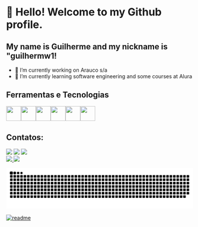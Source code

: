 # 👋 Hello! Welcome to my Github profile.
## My name is Guilherme and my nickname is "guilhermw1!
- 🔭 I’m currently working on Arauco s/a
- 🌱 I’m currently learning software engineering and some courses at Alura

## Ferramentas e Tecnologias

<img src="https://cdn.jsdelivr.net/gh/devicons/devicon@latest/icons/javascript/javascript-original.svg" width="40" height="40" /><img src="https://cdn.jsdelivr.net/gh/devicons/devicon@latest/icons/css3/css3-original-wordmark.svg" width="40" height="40"/><img src="https://cdn.jsdelivr.net/gh/devicons/devicon@latest/icons/python/python-original-wordmark.svg" width="40" height="40" /><img src="https://cdn.jsdelivr.net/gh/devicons/devicon@latest/icons/github/github-original-wordmark.svg" width="40" height="40"/><img src="https://cdn.jsdelivr.net/gh/devicons/devicon@latest/icons/git/git-original-wordmark.svg" width="40" height="40"/><img src="https://cdn.jsdelivr.net/gh/devicons/devicon@latest/icons/html5/html5-original.svg" width="40" height="40"/>


## Contatos:
</div>
<a href = "mailto:guisouzas306@gmail.com"><img loading="lazy" src="https://img.shields.io/badge/Gmail-D14836?style=for-the-badge&logo=gmail&logoColor=white" target="_blank"></a>
<a href="https://www.linkedin.com/in/guilherme-de-souza-de-mello-671574193/" target="_blank"><img loading="lazy" src="https://img.shields.io/badge/-LinkedIn-%230077B5?style=for-the-badge&logo=linkedin&logoColor=white" target="_blank"></a>  
<a href="https://www.instagram.com/guilhermw_/" target="_blank"><img loading="lazy" src="https://img.shields.io/badge/-Instagram-%23E4405F?style=for-the-badge&logo=instagram&logoColor=white" target="_blank"></a>
</div>

<div>
<a href="https://github.com/guilhermw1">
<img loading="lazy" height="180em" src="https://github-readme-stats.vercel.app/api/top-langs/?username=guilhermw1&layout=compact&langs_count=7&theme=dracula"/>
<img loading="lazy" height="180em" src="https://github-readme-stats.vercel.app/api?username=guilhermw1&show_icons=true&theme=dracula&include_all_commits=true&count_private=true"/>
</div>

![Snake animation](https://github.com/guilhermw1/guilhermw1/blob/output/github-contribution-grid-snake.svg)

[![readme](https://github-readme-stats.vercel.app/api/pin/?username=guilhermw1&repo=guilhermw1&theme=react)](https://github.com/guilhermw1/guilhermw1)
